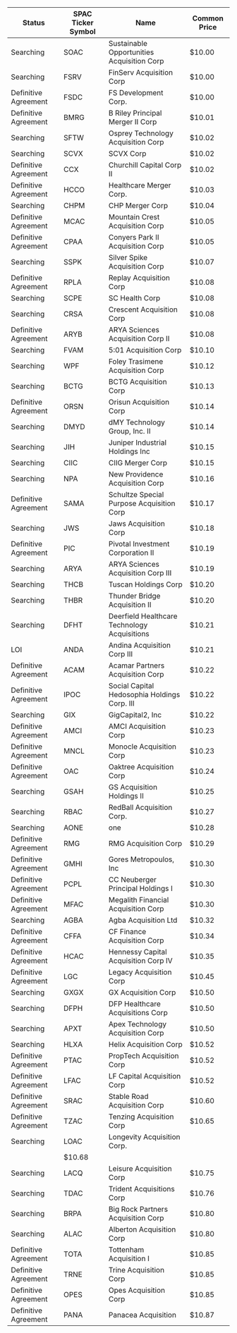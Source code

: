 Status               | SPAC Ticker Symbol | Name                                         | Common Price 
-------------------- | ------------------ | -------------------------------------------- | -------------
Searching            | SOAC               | Sustainable Opportunities Acquisition Corp   | $10.00       
Searching            | FSRV               | FinServ Acquisition Corp                     | $10.00       
Definitive Agreement | FSDC               | FS Development Corp.                         | $10.00       
Definitive Agreement | BMRG               | B Riley Principal Merger II Corp             | $10.01       
Searching            | SFTW               | Osprey Technology Acquisition Corp           | $10.02       
Searching            | SCVX               | SCVX Corp                                    | $10.02       
Definitive Agreement | CCX                | Churchill Capital Corp II                    | $10.02       
Definitive Agreement | HCCO               | Healthcare Merger Corp.                      | $10.03       
Searching            | CHPM               | CHP Merger Corp                              | $10.04       
Definitive Agreement | MCAC               | Mountain Crest Acquisition Corp              | $10.05       
Definitive Agreement | CPAA               | Conyers Park II Acquisition Corp             | $10.05       
Searching            | SSPK               | Silver Spike Acquisition Corp                | $10.07       
Definitive Agreement | RPLA               | Replay Acquisition Corp                      | $10.08       
Searching            | SCPE               | SC Health Corp                               | $10.08       
Searching            | CRSA               | Crescent Acquisition Corp                    | $10.08       
Definitive Agreement | ARYB               | ARYA Sciences Acquisition Corp II            | $10.08       
Searching            | FVAM               | 5:01 Acquisition Corp                        | $10.10       
Searching            | WPF                | Foley Trasimene Acquisition Corp             | $10.12       
Searching            | BCTG               | BCTG Acquisition Corp                        | $10.13       
Definitive Agreement | ORSN               | Orisun Acquisition Corp                      | $10.14       
Searching            | DMYD               | dMY Technology Group, Inc. II                | $10.14       
Searching            | JIH                | Juniper Industrial Holdings Inc              | $10.15       
Searching            | CIIC               | CIIG Merger Corp                             | $10.15       
Searching            | NPA                | New Providence Acquisition Corp              | $10.16       
Definitive Agreement | SAMA               | Schultze Special Purpose Acquisition Corp    | $10.17       
Searching            | JWS                | Jaws Acquisition Corp                        | $10.18       
Definitive Agreement | PIC                | Pivotal Investment Corporation II            | $10.19       
Searching            | ARYA               | ARYA Sciences Acquisition Corp III           | $10.19       
Searching            | THCB               | Tuscan Holdings Corp                         | $10.20       
Searching            | THBR               | Thunder Bridge Acquisition II                | $10.20       
Searching            | DFHT               | Deerfield Healthcare Technology Acquisitions | $10.21       
LOI                  | ANDA               | Andina Acquisition Corp III                  | $10.21       
Definitive Agreement | ACAM               | Acamar Partners Acquisition Corp             | $10.22       
Definitive Agreement | IPOC               | Social Capital Hedosophia Holdings Corp. III | $10.22       
Searching            | GIX                | GigCapital2, Inc                             | $10.22       
Definitive Agreement | AMCI               | AMCI Acquisition Corp                        | $10.23       
Definitive Agreement | MNCL               | Monocle Acquisition Corp                     | $10.23       
Definitive Agreement | OAC                | Oaktree Acquisition Corp                     | $10.24       
Searching            | GSAH               | GS Acquisition Holdings II                   | $10.25       
Searching            | RBAC               | RedBall Acquisition Corp.                    | $10.27       
Searching            | AONE               | one                                          | $10.28       
Definitive Agreement | RMG                | RMG Acquisition Corp                         | $10.29       
Definitive Agreement | GMHI               | Gores Metropoulos, Inc                       | $10.30       
Definitive Agreement | PCPL               | CC Neuberger Principal Holdings I            | $10.30       
Definitive Agreement | MFAC               | Megalith Financial Acquisition Corp          | $10.30       
Searching            | AGBA               | Agba Acquisition Ltd                         | $10.32       
Definitive Agreement | CFFA               | CF Finance Acquisition Corp                  | $10.34       
Definitive Agreement | HCAC               | Hennessy Capital Acquisition Corp IV         | $10.35       
Definitive Agreement | LGC                | Legacy Acquisition Corp                      | $10.45       
Searching            | GXGX               | GX Acquisition Corp                          | $10.50       
Searching            | DFPH               | DFP Healthcare Acquisitions Corp             | $10.50       
Searching            | APXT               | Apex Technology Acquisition Corp             | $10.50       
Searching            | HLXA               | Helix Acquisition Corp                       | $10.52       
Definitive Agreement | PTAC               | PropTech Acquisition Corp                    | $10.52       
Definitive Agreement | LFAC               | LF Capital Acquisition Corp                  | $10.52       
Definitive Agreement | SRAC               | Stable Road Acquisition Corp                 | $10.60       
Definitive Agreement | TZAC               | Tenzing Acquisition Corp                     | $10.65       
Searching            | LOAC               | Longevity Acquisition Corp.
                 | $10.68       
Searching            | LACQ               | Leisure Acquisition Corp                     | $10.75       
Searching            | TDAC               | Trident Acquisitions Corp                    | $10.76       
Searching            | BRPA               | Big Rock Partners Acquisition Corp           | $10.80       
Searching            | ALAC               | Alberton Acquisition Corp                    | $10.80       
Definitive Agreement | TOTA               | Tottenham Acquisition I                      | $10.85       
Definitive Agreement | TRNE               | Trine Acquisition Corp                       | $10.85       
Definitive Agreement | OPES               | Opes Acquisition Corp                        | $10.85       
Definitive Agreement | PANA               | Panacea Acquisition                          | $10.87       
